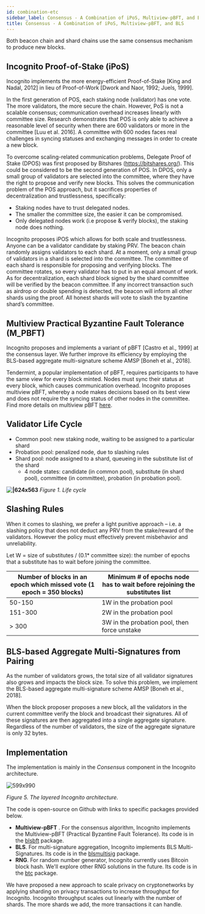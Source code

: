 ```yaml
---
id: combination-etc
sidebar_label: Consensus - A Combination of iPoS, Multiview-pBFT, and BLS
title: Consensus - A Combination of iPoS, Multiview-pBFT, and BLS
---
```



Both beacon chain and shard chains use the same consensus mechanism to produce new blocks.

## Incognito Proof-of-Stake (iPoS)

Incognito implements the more energy-efficient Proof-of-Stake [King and Nadal, 2012] in lieu of Proof-of-Work [Dwork and Naor, 1992; Juels, 1999].

In the first generation of POS, each staking node (validator) has one vote. The more validators, the more secure the chain. However, PoS is not a scalable consensus; communication overhead increases linearly with committee size. Research demonstrates that POS is only able to achieve a reasonable level of security when there are 600 validators or more in the committee [Luu et al. 2016]. A committee with 600 nodes faces real challenges in syncing statuses and exchanging messages in order to create a new block.

To overcome scaling-related communication problems, Delegate Proof of Stake (DPOS) was first proposed by Bitshares (https://bitshares.org/). This could be considered to be the second generation of POS. In DPOS, only a small group of validators are selected into the committee, where they have the right to propose and verify new blocks. This solves the communication problem of the POS approach, but it sacrifices properties of decentralization and trustlessness, specifically:

* Staking nodes have to trust delegated nodes.
* The smaller the committee size, the easier it can be compromised.
* Only delegated nodes work (i.e propose & verify blocks), the staking node does nothing.

Incognito proposes iPOS which allows for both scale and trustlessness. Anyone can be a validator candidate by staking PRV. The beacon chain randomly assigns validators to each shard. At a moment, only a small group of validators in a shard is selected into the committee. The committee of each shard is responsible for proposing and verifying blocks. The committee rotates, so every validator has to put in an equal amount of work. As for decentralization, each shard block signed by the shard committee will be verified by the beacon committee. If any incorrect transaction such as airdrop or double spending is detected, the beacon will inform all other shards using the proof. All honest shards will vote to slash the byzantine shard’s committee.

## Multiview Practical Byzantine Fault Tolerance (M_PBFT)

Incognito proposes and implements a variant of pBFT [Castro et al., 1999] at the consensus layer. We further improve its efficiency by employing the BLS-based aggregate multi-signature scheme AMSP [Boneh et al., 2018].

Tendermint, a popular implementation of pBFT, requires participants to have the same view for every block minted. Nodes must sync their status at every block, which causes communication overhead. Incognito proposes multiview pBFT, whereby a node makes decisions based on its best view and does not require the syncing status of other nodes in the committee. Find more details on multiview pBFT [here](https://we.incognito.org/t/multiview-a-new-approach-for-pbft-implementation/920).

## Validator Life Cycle

* Common pool: new staking node, waiting to be assigned to a particular shard
* Probation pool: penalized node, due to slashing rules
* Shard pool: node assigned to a shard, queueing in the substitute list of the shard
  * 4 node states: candidate (in common pool), substitute (in shard pool), committee (in committee), probation (in probation pool).

**![|624x563](https://lh6.googleusercontent.com/_e-TBA-EzeqNNWavFEQArdyzMlzTa8JCrahvk25sqPzRaB42qWXhr_yPd3uTS7yGkQKQD42kTgMtl0BDnJ6zl7Z-j1Wd6wv825DRh03vi9m1iBRrJnGfC5ICZC8y05Hh4b7QNrLZ)**
*Figure 1. Life cycle*

## Slashing Rules

When it comes to slashing, we prefer a light punitive approach – i.e. a slashing policy that does not deduct any PRV from the stake/reward of the validators. However the policy must effectively prevent misbehavior and unreliability.

Let W = size of substitutes / (0.1* committee size): the number of epochs that a substitute has to wait before joining the committee.

|Number of blocks in an epoch which missed vote (1 epoch = 350 blocks)|Minimum # of epochs node has to wait before rejoining the substitutes list|
| --- | --- |
|50-150|1W in the probation pool|
|151-300|2W in the probation pool|
|> 300|3W in the probation pool, then force unstake|

## BLS-based Aggregate Multi-Signatures from Pairing

As the number of validators grows, the total size of all validator signatures also grows and impacts the block size. To solve this problem, we implement the BLS-based aggregate multi-signature scheme AMSP [Boneh et al., 2018].

When the block proposer proposes a new block, all the validators in the current committee verify the block and broadcast their signatures. All of these signatures are then aggregated into a single aggregate signature. Regardless of the number of validators, the size of the aggregate signature is only 32 bytes.

## Implementation

The implementation is mainly in the *Consensus* component in the Incognito architecture.

![599x990](upload://spvtjiCtGxkncnH7pPKRI3NMGz5.png) 

*Figure 5. The layered Incognito architecture.*

The code is open-source on Github with links to specific packages provided below.

* **Multiview-pBFT** . For the consensus algorithm, Incognito implements the Multiview-pBFT (Practical Byzantine Fault Tolerance). Its code is in the [blsbft](https://github.com/incognitochain/incognito-chain/tree/master/consensus/blsbft) package.
* **BLS**. For multi-signature aggregation, Incognito implements BLS Multi-Signatures. Its code is in the [blsmultisig](https://github.com/incognitochain/incognito-chain/tree/master/consensus/signatureschemes/blsmultisig) package.
* **RNG**. For random number generator, Incognito currently uses Bitcoin block hash. We'll explore other RNG solutions in the future. Its code is in the [btc](https://github.com/incognitochain/incognito-chain/tree/master/blockchain/btc) package.

We have proposed a new approach to scale privacy on cryptonetworks by applying sharding on privacy transactions to increase throughput for Incognito. Incognito throughput scales out linearly with the number of shards. The more shards we add, the more transactions it can handle.
